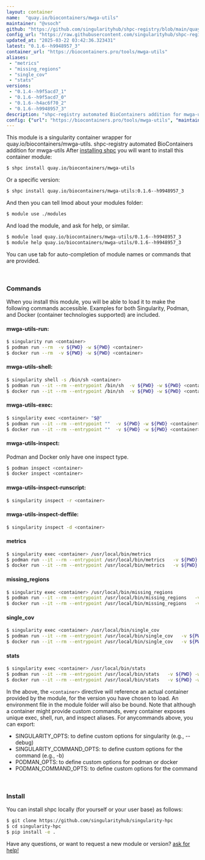 ```yaml
---
layout: container
name:  "quay.io/biocontainers/mwga-utils"
maintainer: "@vsoch"
github: "https://github.com/singularityhub/shpc-registry/blob/main/quay.io/biocontainers/mwga-utils/container.yaml"
config_url: "https://raw.githubusercontent.com/singularityhub/shpc-registry/main/quay.io/biocontainers/mwga-utils/container.yaml"
updated_at: "2025-03-22 03:42:36.323431"
latest: "0.1.6--h9948957_3"
container_url: "https://biocontainers.pro/tools/mwga-utils"
aliases:
 - "metrics"
 - "missing_regions"
 - "single_cov"
 - "stats"
versions:
 - "0.1.4--h9f5acd7_1"
 - "0.1.6--h9f5acd7_0"
 - "0.1.6--h4ac6f70_2"
 - "0.1.6--h9948957_3"
description: "shpc-registry automated BioContainers addition for mwga-utils"
config: {"url": "https://biocontainers.pro/tools/mwga-utils", "maintainer": "@vsoch", "description": "shpc-registry automated BioContainers addition for mwga-utils", "latest": {"0.1.6--h9948957_3": "sha256:dbc8de38e5da22e724bd6fcebc9cf09126ad57c86064cc521d288c15ecbbfb38"}, "tags": {"0.1.4--h9f5acd7_1": "sha256:ca2a396654fba41221c11e51d2d93badd69836bc605f9e634e600e69532e93f5", "0.1.6--h9f5acd7_0": "sha256:5959aac716b40fdd522cd6e7ac37333e17c1b269537902f370a552e7a7c9dc0d", "0.1.6--h4ac6f70_2": "sha256:72347643ba7d2208078cf35dd29c6cc6d8dbdde10a5fe2c7d2fa4906db8ff115", "0.1.6--h9948957_3": "sha256:dbc8de38e5da22e724bd6fcebc9cf09126ad57c86064cc521d288c15ecbbfb38"}, "docker": "quay.io/biocontainers/mwga-utils", "aliases": {"metrics": "/usr/local/bin/metrics", "missing_regions": "/usr/local/bin/missing_regions", "single_cov": "/usr/local/bin/single_cov", "stats": "/usr/local/bin/stats"}}
---
```


This module is a singularity container wrapper for quay.io/biocontainers/mwga-utils.
shpc-registry automated BioContainers addition for mwga-utils
After [installing shpc](#install) you will want to install this container module:


```bash
$ shpc install quay.io/biocontainers/mwga-utils
```

Or a specific version:

```bash
$ shpc install quay.io/biocontainers/mwga-utils:0.1.6--h9948957_3
```

And then you can tell lmod about your modules folder:

```bash
$ module use ./modules
```

And load the module, and ask for help, or similar.

```bash
$ module load quay.io/biocontainers/mwga-utils/0.1.6--h9948957_3
$ module help quay.io/biocontainers/mwga-utils/0.1.6--h9948957_3
```

You can use tab for auto-completion of module names or commands that are provided.

<br>

### Commands

When you install this module, you will be able to load it to make the following commands accessible.
Examples for both Singularity, Podman, and Docker (container technologies supported) are included.

#### mwga-utils-run:

```bash
$ singularity run <container>
$ podman run --rm  -v ${PWD} -w ${PWD} <container>
$ docker run --rm  -v ${PWD} -w ${PWD} <container>
```

#### mwga-utils-shell:

```bash
$ singularity shell -s /bin/sh <container>
$ podman run --it --rm --entrypoint /bin/sh  -v ${PWD} -w ${PWD} <container>
$ docker run --it --rm --entrypoint /bin/sh  -v ${PWD} -w ${PWD} <container>
```

#### mwga-utils-exec:

```bash
$ singularity exec <container> "$@"
$ podman run --it --rm --entrypoint ""  -v ${PWD} -w ${PWD} <container> "$@"
$ docker run --it --rm --entrypoint ""  -v ${PWD} -w ${PWD} <container> "$@"
```

#### mwga-utils-inspect:

Podman and Docker only have one inspect type.

```bash
$ podman inspect <container>
$ docker inspect <container>
```

#### mwga-utils-inspect-runscript:

```bash
$ singularity inspect -r <container>
```

#### mwga-utils-inspect-deffile:

```bash
$ singularity inspect -d <container>
```


#### metrics

```bash
$ singularity exec <container> /usr/local/bin/metrics
$ podman run --it --rm --entrypoint /usr/local/bin/metrics   -v ${PWD} -w ${PWD} <container> -c " $@"
$ docker run --it --rm --entrypoint /usr/local/bin/metrics   -v ${PWD} -w ${PWD} <container> -c " $@"
```


#### missing_regions

```bash
$ singularity exec <container> /usr/local/bin/missing_regions
$ podman run --it --rm --entrypoint /usr/local/bin/missing_regions   -v ${PWD} -w ${PWD} <container> -c " $@"
$ docker run --it --rm --entrypoint /usr/local/bin/missing_regions   -v ${PWD} -w ${PWD} <container> -c " $@"
```


#### single_cov

```bash
$ singularity exec <container> /usr/local/bin/single_cov
$ podman run --it --rm --entrypoint /usr/local/bin/single_cov   -v ${PWD} -w ${PWD} <container> -c " $@"
$ docker run --it --rm --entrypoint /usr/local/bin/single_cov   -v ${PWD} -w ${PWD} <container> -c " $@"
```


#### stats

```bash
$ singularity exec <container> /usr/local/bin/stats
$ podman run --it --rm --entrypoint /usr/local/bin/stats   -v ${PWD} -w ${PWD} <container> -c " $@"
$ docker run --it --rm --entrypoint /usr/local/bin/stats   -v ${PWD} -w ${PWD} <container> -c " $@"
```



In the above, the `<container>` directive will reference an actual container provided
by the module, for the version you have chosen to load. An environment file in the
module folder will also be bound. Note that although a container
might provide custom commands, every container exposes unique exec, shell, run, and
inspect aliases. For anycommands above, you can export:

 - SINGULARITY_OPTS: to define custom options for singularity (e.g., --debug)
 - SINGULARITY_COMMAND_OPTS: to define custom options for the command (e.g., -b)
 - PODMAN_OPTS: to define custom options for podman or docker
 - PODMAN_COMMAND_OPTS: to define custom options for the command

<br>

### Install

You can install shpc locally (for yourself or your user base) as follows:

```bash
$ git clone https://github.com/singularityhub/singularity-hpc
$ cd singularity-hpc
$ pip install -e .
```

Have any questions, or want to request a new module or version? [ask for help!](https://github.com/singularityhub/singularity-hpc/issues)